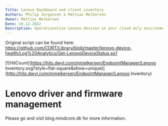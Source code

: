 ```yaml
---
Title: Lenovo Dashboard and client inventory
Authors: Philip Jorgensen & Mattias Melkersen
Owner: Mattias Melkersen
Date: 19.12.2022
Description: Operationalize Lenovo devices in your cloud only environment
---
```


Original script can be found here:
https://github.com/CDRT/Library/blob/master/lenovo-device-health/Log%20Analytics/Get-LenovoDeviceStatus.ps1

[![HitCount](https://hits.dwyl.com/mmelkersen/EndpointManager/Lenovo Inventory.svg?style=flat-square&show=unique)](http://hits.dwyl.com/mmelkersen/EndpointManager/Lenovo Inventory)

# Lenovo driver and firmware management

Please go and visit blog.mindcore.dk for more information.